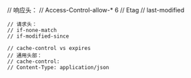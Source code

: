 // 响应头：
    // Access-Control-allow-* 6
    // Etag
    // last-modified

    // 请求头：
    // if-none-match
    // if-modified-since

    // cache-control vs expires
    // 通用头部：
    // cache-control: 
    // Content-Type: application/json
